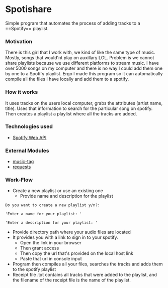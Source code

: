 # Spotishare
Simple program that automates the process of adding tracks to a ==Spotify== playlist.

###  Motivation
There is this girl that I work with, we kind of like the same type of music. Mostly, songs that would'nt play on auxillary LOL. Problem is we cannot share playlists because we use different platforms to stream music. I have over 5000 songs on my computer and there is no way I could add them one by one to a Spotify playlist. Ergo I made this program so it can automatically compile all the files I have locally and add them to a spotify.

###  How it works
It uses tracks on the users local computer, grabs the attributes (artist name, title). Uses that information to search for the particular song on spotify. Then creates a playlist a playlist where all the tracks are added.

###  Technologies used
- [Spotify Web API](https://developer.spotify.com/documentation/web-api)

###  External Modules 
-  [music-tag](https://pypi.org/project/music-tag/)
-  [requests](https://pypi.org/project/requests/)

###  Work-Flow
*  Create a new playlist or use an existing one
    *  Provide name and description for the playlist
```      
Do you want to create a new playlist y/n?:
```
```
'Enter a name for your playlist: '
```
```
'Enter a description for your playlist: '
```
*  Provide directory path where your audio files are located
*  It provides you with a link to sign in to your spotify.
    *  Open the link in your browser  
    *  Then grant access
    *  Then copy the url that's provided on the local host link
    *  Paste that url in console input
*   Program then compiles all your files, searches the tracks and adds them to the spotify playlist
*   Receipt file .txt contains all tracks that were added to the playlist, and the filename of the receipt file is the name of the playlist.
